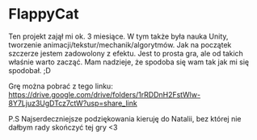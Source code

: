 # FlappyCat
Ten projekt zajął mi ok. 3 miesiące.
W tym także była nauka Unity, tworzenie animacji/tekstur/mechanik/algorytmów.
Jak na początek szczerze jestem zadowolony z efektu.
Jest to prosta gra, ale od takich właśnie warto zacząć.
Mam nadzieje, że spodoba się wam tak jak mi się spodobał. ;D

Grę można pobrać z tego linku:
https://drive.google.com/drive/folders/1rRDDnH2FstWlw-8Y7Ljuz3UgDTcz7ctW?usp=share_link

P.S 
Najserdeczniejsze podziękowania kieruję do Natalii, bez której nie dałbym rady skończyć tej gry <3
